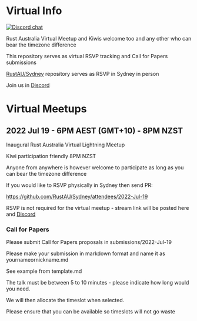 # Virtual Info

[![Discord chat][discord-badge]][discord-url]

Rust Australia Virtual Meetup and Kiwis welcome too and any other who can bear the timezone difference

This repository serves as virtual RSVP tracking and Call for Papers submissions

[RustAU/Sydney](https://github.com/RustAU/Sydney) repository serves as RSVP in Sydney in person

Join us in [Discord](https://discord.gg/jdfCdd2R)

# Virtual Meetups

## 2022 Jul 19 - 6PM AEST (GMT+10) - 8PM NZST 

Inaugural Rust Australia Virtual Lightning Meetup

Kiwi participation friendly 8PM NZST

Anyone from anywhere is however welcome to participate as long as you can bear the timezone difference

If you would like to RSVP physically in Sydney then send PR:

https://github.com/RustAU/Sydney/attendees/2022-Jul-19

RSVP is not required for the virtual meetup - stream link will be posted here and [Discord](https://discord.gg/jdfCdd2R)

### Call for Papers

Please submit Call for Papers proposals in submissions/2022-Jul-19

Please make your submission in markdown format and name it as yournameornickname.md

See example from template.md

The talk must be between 5 to 10 minutes - please indicate how long would you need.

We will then allocate the timeslot when selected. 

Please ensure that you can be available so timeslots will not go waste

[discord-badge]: https://img.shields.io/discord/987700580866723880.svg?logo=discord
[discord-url]: https://discord.gg/jdfCdd2R
